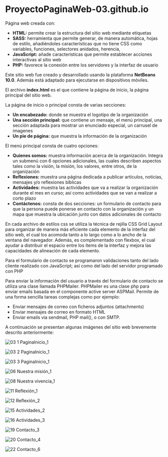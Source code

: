 # ProyectoPaginaWeb-03.github.io

Página web creada con:
- **HTML:** permite crear la estructura del sitio web mediante etiquetas
- **SASS:** herramienta que permite generar, de manera automática, hojas de estilo, añadiéndoles características que no tiene CSS como variables, funciones, selectores anidados, herencia,
- **JavaScript:** añade características que permite establecer acciones interactivas al sitio web
- **PHP:** favorece la conexión entre los servidores y la interfaz de usuario

Este sitio web fue creado y desarrollado usando la plataforma **NetBeans 10.0**. Además está adaptado para ejecutarse en dispositivos móviles.

El archivo **index.html** es el que contiene la página de inicio, la página principal del sitio web.

La página de inicio o principal consta de varias secciones: 
- **Un encabezado:** donde se muestra el logotipo de la organización
- **Una sección principal:** que contiene un mensaje, el menú principal, una sección adaptada para mostrar un enunciado especial, un carrusel de imagenes 
- **Un pie de página:** que muestra la información de la organización

El menú principal consta de cuatro opciones: 
- **Quienes somos:** muestra información acerca de la organización. Integra un submenú con 6 opciones adicionales, las cuales describen aspectos tales como la visión, la misión, los valores, entre otros, de la organización
- **Reflexiones:** muestra una página dedicada a publicar artículos, noticias, mensajes y/o reflexiones bíblicas
- **Actividades:** muestra las actividades que va a realizar la organización durante el mes en curso; así como actividades que se van a realizar a corto plazo 
- **Contáctenos:** consta de dos secciones: un formulario de contacto para que la persona puede ponerse en contacto con la organización y un mapa que muestra la ubicación junto con datos adicionales de contacto

En cada archivo de estilos css se utiliza la técnica de rejilla CSS Grid Layout para organizar de manera más eficiente cada elemento de la interfaz del sitio web, el cual los acomoda tanto a lo largo como a lo ancho de la ventana del navegador. Además, es complementado con flexbox, el cual ayudar a distribuir el espacio entre los ítems de la interfaz y mejora las capacidades de alineación de cada elemento.

Para el formulario de contacto se programaron validaciones tanto del lado cliente realizado con JavaScript; así como del lado del servidor programado con PHP

Para enviar la información del usuario a través del formulario de contacto se utiliza una clase llamada PHPMailer. PHPMailer es una clase php para enviar emails basada en el componente active server ASPMail. Permite de una forma sencilla tareas complejas como por ejemplo:
- Enviar mensajes de correo con ficheros adjuntos (attachments) 
- Enviar mensajes de correo en formato HTML 
- Enviar emails via sendmail, PHP mail(), o con SMTP.

A continuación se presentan algunas imágenes del sitio web brevemente descrito anteriormente:

![03 1  PaginaInicio_1](https://user-images.githubusercontent.com/98922137/171462265-d5876f0b-050f-4017-a469-43e1abe29e32.jpg)

![03 2  PaginaInicio_1](https://user-images.githubusercontent.com/98922137/171462275-b7eb0a2f-4398-4fd7-973b-75b4783b249d.jpg)

![03 3  PaginaInicio_1](https://user-images.githubusercontent.com/98922137/171462279-64800fee-a268-41f9-833a-a0ea0f2c4cd8.jpg)

![06  Nuestra misión_1](https://user-images.githubusercontent.com/98922137/165000732-f6fe0235-a8ad-4ea2-94ab-c57a827120ac.jpg)

![08  Nuestra vivencia_1](https://user-images.githubusercontent.com/98922137/165000734-28c89e9a-eb38-403c-aade-7eaa212b4387.jpg)

![11  Reflexión_1](https://user-images.githubusercontent.com/98922137/165000764-9786ebc3-b5ed-4dc5-b7a2-96e9aaf86a29.jpg)

![12  Reflexión_2](https://user-images.githubusercontent.com/98922137/165000765-0d8e5800-49f1-4803-a562-7cf3e068b167.jpg)

![15  Actividades_2](https://user-images.githubusercontent.com/98922137/165000766-d1a11dc2-5706-417d-baca-0380d30e286b.jpg)

![16  Actividades_3](https://user-images.githubusercontent.com/98922137/165000767-da24cb59-01c0-467f-a776-34d73b82fdb6.jpg)

![19  Contacto_3](https://user-images.githubusercontent.com/98922137/165000768-b9b3c0da-72cf-4271-a4f2-1a2e8d7afdda.jpg)

![20  Contacto_4](https://user-images.githubusercontent.com/98922137/165000769-0e48ac09-d028-4afc-b4db-84fec441600f.jpg)

![22  Contacto_6](https://user-images.githubusercontent.com/98922137/165000770-2a9e9235-0297-42d0-9692-8db2fe448e6a.png)
